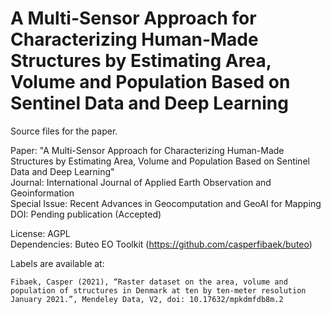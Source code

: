 # A Multi-Sensor Approach for Characterizing Human-Made Structures by Estimating Area, Volume and Population Based on Sentinel Data and Deep Learning

Source files for the paper.

Paper: "A Multi-Sensor Approach for Characterizing Human-Made Structures by Estimating Area, Volume and Population Based on Sentinel Data and Deep Learning"\
Journal: International Journal of Applied Earth Observation and Geoinformation\
Special Issue: Recent Advances in Geocomputation and GeoAI for Mapping\
DOI: Pending publication (Accepted)

License: AGPL\
Dependencies: Buteo EO Toolkit (https://github.com/casperfibaek/buteo)

Labels are available at:

    Fibaek, Casper (2021), “Raster dataset on the area, volume and population of structures in Denmark at ten by ten-meter resolution January 2021.”, Mendeley Data, V2, doi: 10.17632/mpkdmfdb8m.2
